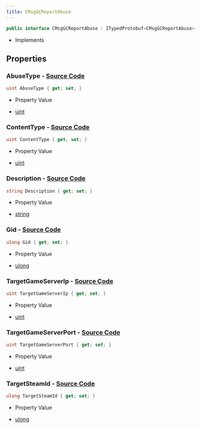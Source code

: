 ```yaml
---
title: CMsgGCReportAbuse
---
```


```csharp
public interface CMsgGCReportAbuse : ITypedProtobuf<CMsgGCReportAbuse>, INativeHandle
```

- Implements

## Properties

### **AbuseType** - [Source Code](https://github.com/swiftly-solution/swiftlys2/blob/main/managed/src/SwiftlyS2.Generated/Protobufs/Interfaces/CMsgGCReportAbuse.cs#L22)

```csharp
uint AbuseType { get; set; }
```

- Property Value

- [uint](https://learn.microsoft.com/dotnet/api/system.uint32)

### **ContentType** - [Source Code](https://github.com/swiftly-solution/swiftlys2/blob/main/managed/src/SwiftlyS2.Generated/Protobufs/Interfaces/CMsgGCReportAbuse.cs#L25)

```csharp
uint ContentType { get; set; }
```

- Property Value

- [uint](https://learn.microsoft.com/dotnet/api/system.uint32)

### **Description** - [Source Code](https://github.com/swiftly-solution/swiftlys2/blob/main/managed/src/SwiftlyS2.Generated/Protobufs/Interfaces/CMsgGCReportAbuse.cs#L16)

```csharp
string Description { get; set; }
```

- Property Value

- [string](https://learn.microsoft.com/dotnet/api/system.string)

### **Gid** - [Source Code](https://github.com/swiftly-solution/swiftlys2/blob/main/managed/src/SwiftlyS2.Generated/Protobufs/Interfaces/CMsgGCReportAbuse.cs#L19)

```csharp
ulong Gid { get; set; }
```

- Property Value

- [ulong](https://learn.microsoft.com/dotnet/api/system.uint64)

### **TargetGameServerIp** - [Source Code](https://github.com/swiftly-solution/swiftlys2/blob/main/managed/src/SwiftlyS2.Generated/Protobufs/Interfaces/CMsgGCReportAbuse.cs#L28)

```csharp
uint TargetGameServerIp { get; set; }
```

- Property Value

- [uint](https://learn.microsoft.com/dotnet/api/system.uint32)

### **TargetGameServerPort** - [Source Code](https://github.com/swiftly-solution/swiftlys2/blob/main/managed/src/SwiftlyS2.Generated/Protobufs/Interfaces/CMsgGCReportAbuse.cs#L31)

```csharp
uint TargetGameServerPort { get; set; }
```

- Property Value

- [uint](https://learn.microsoft.com/dotnet/api/system.uint32)

### **TargetSteamId** - [Source Code](https://github.com/swiftly-solution/swiftlys2/blob/main/managed/src/SwiftlyS2.Generated/Protobufs/Interfaces/CMsgGCReportAbuse.cs#L13)

```csharp
ulong TargetSteamId { get; set; }
```

- Property Value

- [ulong](https://learn.microsoft.com/dotnet/api/system.uint64)


